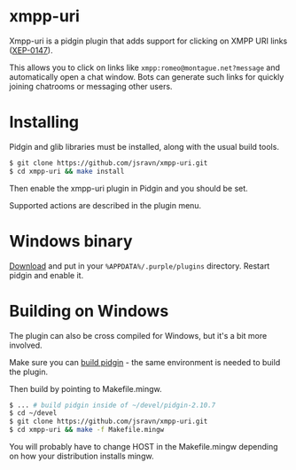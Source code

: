 xmpp-uri
========

Xmpp-uri is a pidgin plugin that adds support for clicking on XMPP URI links
([XEP-0147](http://xmpp.org/extensions/xep-0147.html)).

This allows you to click on links like `xmpp:romeo@montague.net?message` and
automatically open a chat window. Bots can generate such links for quickly
joining chatrooms or messaging other users.

Installing
==========

Pidgin and glib libraries must be installed, along with the usual build tools.

```bash
$ git clone https://github.com/jsravn/xmpp-uri.git
$ cd xmpp-uri && make install
```

Then enable the xmpp-uri plugin in Pidgin and you should be set.

Supported actions are described in the plugin menu.

Windows binary
==============

[Download](https://sourceforge.net/projects/xmppuri/files/) and put in your
`%APPDATA%/.purple/plugins` directory. Restart pidgin and enable it.

Building on Windows
===================

The plugin can also be cross compiled for Windows, but it's a bit more involved.

Make sure you can [build
pidgin](https://developer.pidgin.im/wiki/BuildingWinPidgin) - the same
environment is needed to build the plugin.

Then build by pointing to Makefile.mingw.

```bash
$ ... # build pidgin inside of ~/devel/pidgin-2.10.7
$ cd ~/devel
$ git clone https://github.com/jsravn/xmpp-uri.git
$ cd xmpp-uri && make -f Makefile.mingw
```

You will probably have to change HOST in the Makefile.mingw depending on how
your distribution installs mingw.
